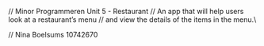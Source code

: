 // Minor Programmeren Unit 5 - Restaurant
// An app that will help users look at a restaurant’s menu
// and view the details of the items in the menu.\

// Nina Boelsums 10742670
